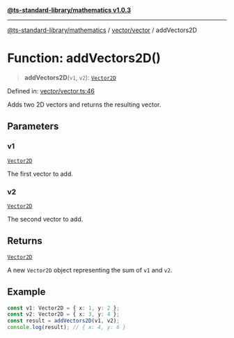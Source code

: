 [**@ts-standard-library/mathematics v1.0.3**](../../../README.md)

***

[@ts-standard-library/mathematics](../../../README.md) / [vector/vector](../README.md) / addVectors2D

# Function: addVectors2D()

> **addVectors2D**(`v1`, `v2`): [`Vector2D`](../type-aliases/Vector2D.md)

Defined in: [vector/vector.ts:46](https://github.com/gabaudette/ts-stdlib/blob/be448e6a9d9c20c6c2f27f6550ce4e65fc8c9b89/packages/mathematics/src/vector/vector.ts#L46)

Adds two 2D vectors and returns the resulting vector.

## Parameters

### v1

[`Vector2D`](../type-aliases/Vector2D.md)

The first vector to add.

### v2

[`Vector2D`](../type-aliases/Vector2D.md)

The second vector to add.

## Returns

[`Vector2D`](../type-aliases/Vector2D.md)

A new `Vector2D` object representing the sum of `v1` and `v2`.

## Example

```ts
const v1: Vector2D = { x: 1, y: 2 };
const v2: Vector2D = { x: 3, y: 4 };
const result = addVectors2D(v1, v2);
console.log(result); // { x: 4, y: 6 }
```
